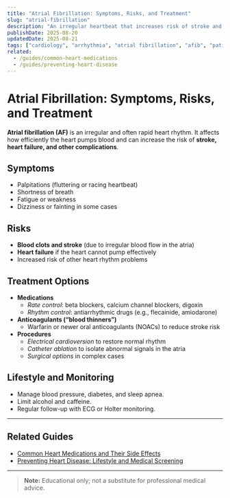 ```yaml
---
title: "Atrial Fibrillation: Symptoms, Risks, and Treatment"
slug: "atrial-fibrillation"
description: "An irregular heartbeat that increases risk of stroke and heart failure — how it’s diagnosed and treated."
publishDate: 2025-08-20
updatedDate: 2025-08-21
tags: ["cardiology", "arrhythmia", "atrial fibrillation", "afib", "patientguide"]
related:
  - /guides/common-heart-medications
  - /guides/preventing-heart-disease
---
```


# Atrial Fibrillation: Symptoms, Risks, and Treatment

**Atrial fibrillation (AF)** is an irregular and often rapid heart rhythm. It affects how efficiently the heart pumps blood and can increase the risk of **stroke, heart failure, and other complications**.

## Symptoms
- Palpitations (fluttering or racing heartbeat)  
- Shortness of breath  
- Fatigue or weakness  
- Dizziness or fainting in some cases  

## Risks
- **Blood clots and stroke** (due to irregular blood flow in the atria)  
- **Heart failure** if the heart cannot pump effectively  
- Increased risk of other heart rhythm problems  

## Treatment Options
- **Medications**  
  - *Rate control*: beta blockers, calcium channel blockers, digoxin  
  - *Rhythm control*: antiarrhythmic drugs (e.g., flecainide, amiodarone)  
- **Anticoagulants (“blood thinners”)**  
  - Warfarin or newer oral anticoagulants (NOACs) to reduce stroke risk  
- **Procedures**  
  - *Electrical cardioversion* to restore normal rhythm  
  - *Catheter ablation* to isolate abnormal signals in the atria  
  - *Surgical options* in complex cases  

## Lifestyle and Monitoring
- Manage blood pressure, diabetes, and sleep apnea.  
- Limit alcohol and caffeine.  
- Regular follow-up with ECG or Holter monitoring.  

---

## Related Guides
- [Common Heart Medications and Their Side Effects](/guides/common-heart-medications)  
- [Preventing Heart Disease: Lifestyle and Medical Screening](/guides/preventing-heart-disease)  

---

> **Note:** Educational only; not a substitute for professional medical advice.

